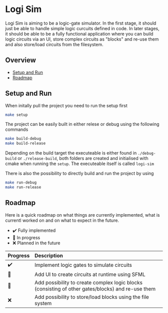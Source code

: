 # Logi Sim

Logi Sim is aiming to be a logic-gate simulator. In the first stage, it should just be able to handle simple logic curcuits defined in code. In later stages, it should be able to be a fully functional application where you can build logic circuits via an UI, store complex circuits as "blocks" and re-use them and also store/load circuits from the filesystem.

## Overview

- [Setup and Run](#setup-and-run)
- [Roadmap](#roadmap)

## Setup and Run

When initally pull the project you need to run the setup first

```sh
make setup
```

The project can be easily built in either relese or debug using the following commands

```sh
make build-debug
make build-release
```

Depending on the build target the executeable is either found in `./debug-build` or `./release-build`, both folders are created and initialised with cmake when running the `setup`.
The executeable itself is called `logi-sim`

There is also the possibility to directly build and run the project by using

```sh
make run-debug
make run-release
```

## Roadmap

Here is a quick roadmap on what things are currently implemented, what is currentl worked on and on what to expect in the future.

- :heavy_check_mark:   Fully implemented
- :wrench:   In progress
- :x:   Planned in the future

|Progress|Description|
|:--|:--|
|:heavy_check_mark:|Implement logic gates to simulate circuits|
|:wrench:|Add UI to create circuits at runtime using SFML|
|:wrench:|Add possibility to create complex logic blocks (consisting of other gates/blocks) and re-use them|
|:x:|Add possibility to store/load blocks using the file system|
